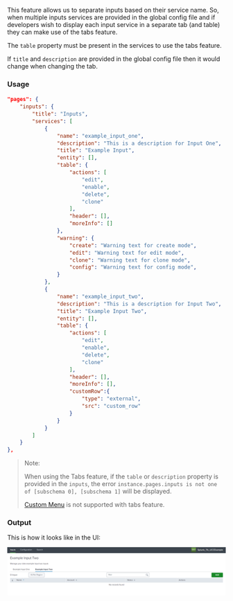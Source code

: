This feature allows us to separate inputs based on their service name. So, when multiple inputs services are provided in the global config file and if developers wish to display each input service in a separate tab (and table) they can make use of the tabs feature.

The `table` property must be present in the services to use the tabs feature.

If `title` and `description` are provided in the global config file then it would change when changing the tab.

### Usage

```json
"pages": {
    "inputs": {
        "title": "Inputs",
        "services": [
            {
                "name": "example_input_one",
                "description": "This is a description for Input One",
                "title": "Example Input",
                "entity": [],
                "table": {
                    "actions": [
                        "edit",
                        "enable",
                        "delete",
                        "clone"
                    ],
                    "header": [],
                    "moreInfo": []
                },
                "warning": {
                    "create": "Warning text for create mode",
                    "edit": "Warning text for edit mode",
                    "clone": "Warning text for clone mode",
                    "config": "Warning text for config mode",
                }
            },
            {
                "name": "example_input_two",
                "description": "This is a description for Input Two",
                "title": "Example Input Two",
                "entity": [],
                "table": {
                    "actions": [
                        "edit",
                        "enable",
                        "delete",
                        "clone"
                    ],
                    "header": [],
                    "moreInfo": [],
                    "customRow":{
                        "type": "external",
                        "src": "custom_row"
                    }
                }
            }
        ]
    }
},
```

> Note:
>
> When using the Tabs feature, if the `table`  or `description` property is provided in the `inputs`, the error ```instance.pages.inputs is not one of [subschema 0], [subschema 1]``` will be displayed.
>
> [Custom Menu](../../custom_ui_extensions/custom_menu/) is not supported with tabs feature.

### Output

This is how it looks like in the UI:

![image](../images/inputs/Tabs_Output.png)